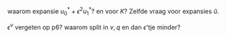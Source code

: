 waarom expansie $u^*_0+\epsilon^2 u^*_1$? en voor $K$? 
Zelfde vraag voor expansies $\hat u$. 

$\epsilon^\nu$ vergeten op p6?
waarom split in $v,q$ en dan $\epsilon$'tje minder?

